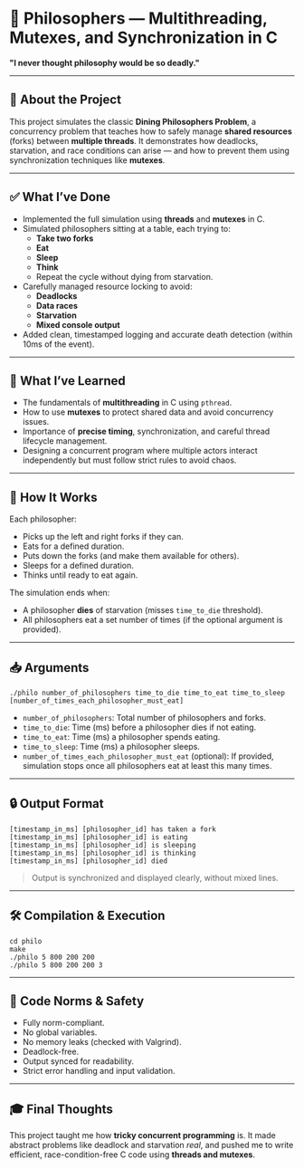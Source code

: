 # 🧠 Philosophers — Multithreading, Mutexes, and Synchronization in C

**"I never thought philosophy would be so deadly."**

---

## 📌 About the Project

This project simulates the classic **Dining Philosophers Problem**, a concurrency problem that teaches how to safely manage **shared resources** (forks) between **multiple threads**. It demonstrates how deadlocks, starvation, and race conditions can arise — and how to prevent them using synchronization techniques like **mutexes**.

---

## ✅ What I’ve Done

- Implemented the full simulation using **threads** and **mutexes** in C.
- Simulated philosophers sitting at a table, each trying to:
  - **Take two forks**
  - **Eat**
  - **Sleep**
  - **Think**
  - Repeat the cycle without dying from starvation.
- Carefully managed resource locking to avoid:
  - **Deadlocks**
  - **Data races**
  - **Starvation**
  - **Mixed console output**
- Added clean, timestamped logging and accurate death detection (within 10ms of the event).

---

## 🌱 What I’ve Learned

- The fundamentals of **multithreading** in C using `pthread`.
- How to use **mutexes** to protect shared data and avoid concurrency issues.
- Importance of **precise timing**, synchronization, and careful thread lifecycle management.
- Designing a concurrent program where multiple actors interact independently but must follow strict rules to avoid chaos.

---

## 🧪 How It Works

Each philosopher:
- Picks up the left and right forks if they can.
- Eats for a defined duration.
- Puts down the forks (and make them available for others).
- Sleeps for a defined duration.
- Thinks until ready to eat again.

The simulation ends when:
- A philosopher **dies** of starvation (misses `time_to_die` threshold).
- All philosophers eat a set number of times (if the optional argument is provided).

---

## 📥 Arguments

```
./philo number_of_philosophers time_to_die time_to_eat time_to_sleep [number_of_times_each_philosopher_must_eat]
```

- `number_of_philosophers`: Total number of philosophers and forks.
- `time_to_die`: Time (ms) before a philosopher dies if not eating.
- `time_to_eat`: Time (ms) a philosopher spends eating.
- `time_to_sleep`: Time (ms) a philosopher sleeps.
- `number_of_times_each_philosopher_must_eat` (optional): If provided, simulation stops once all philosophers eat at least this many times.

---

## 🔒 Output Format

```
[timestamp_in_ms] [philosopher_id] has taken a fork
[timestamp_in_ms] [philosopher_id] is eating
[timestamp_in_ms] [philosopher_id] is sleeping
[timestamp_in_ms] [philosopher_id] is thinking
[timestamp_in_ms] [philosopher_id] died
```

> Output is synchronized and displayed clearly, without mixed lines.

---

## 🛠️ Compilation & Execution

```
cd philo
make
./philo 5 800 200 200
./philo 5 800 200 200 3
```



---

## 🧼 Code Norms & Safety

- Fully norm-compliant.
- No global variables.
- No memory leaks (checked with Valgrind).
- Deadlock-free.
- Output synced for readability.
- Strict error handling and input validation.

---

## 🎓 Final Thoughts

This project taught me how **tricky concurrent programming** is. It made abstract problems like deadlock and starvation *real*, and pushed me to write efficient, race-condition-free C code using **threads and mutexes**.


